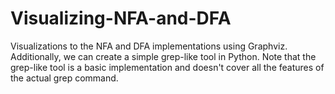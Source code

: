 # Visualizing-NFA-and-DFA
Visualizations to the NFA and DFA implementations using Graphviz. Additionally, we can create a simple grep-like tool in Python. Note that the grep-like tool is a basic implementation and doesn't cover all the features of the actual grep command.
